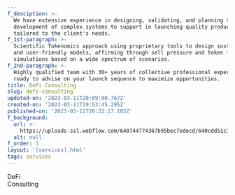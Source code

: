 ```yaml
---
f_desciption: >-
  We have extensive experience in designing, validating, and planning the
  development of complex systems to support in launching quality products
  tailored to the client's needs.
f_1st-paragraph: >-
  Scientific Tokenomics approach using proprietary tools to design sustainable
  and user-friendly models, affirming through sell pressure and token flow
  simulations based on a wide spectrum of scenarios.‍
f_2nd-paragraph: >-
  Highly qualified team with 30+ years of collective professional experience,
  ready to advise on your launch sequence to maximize opportunities.
title: DeFi Consulting
slug: defi-consulting
updated-on: '2023-03-11T20:09:00.767Z'
created-on: '2023-03-11T19:53:45.295Z'
published-on: '2023-03-11T20:22:17.105Z'
f_background:
  url: >-
    https://uploads-ssl.webflow.com/640744774367b95bec7edecd/640cdd51c374bca16fb29d69_nenad-novakovic-mvG5WDANqPw-unsplash.jpg
  alt: null
f_order: 3
layout: '[services].html'
tags: services
---
```


DeFi  
Consulting
